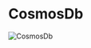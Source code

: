 # CosmosDb
![CosmosDb](https://chsakell.files.wordpress.com/2017/08/azure-cosmos-documentdb-01.png)
